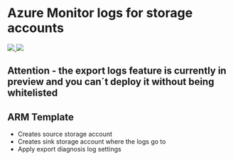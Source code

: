 # Azure Monitor logs for storage accounts #

<a href="https://portal.azure.com/#create/Microsoft.Template/uri/https%3A%2F%2Fraw.githubusercontent.com%2FGetVirtual%2FAzure-ARM%2Fmaster%2FStorageAccountLogs-Export2-StorageAccount%2Fazuredeploy.json" target="_blank">
    <img src="http://azuredeploy.net/deploybutton.png"/>
</a>
<a href="http://armviz.io/#/?load=https://raw.githubusercontent.com/GetVirtual/Azure-ARM/master/StorageAccountLogs-Export2-StorageAccount/azuredeploy.json" target="_blank">
    <img src="http://armviz.io/visualizebutton.png"/>
</a>

## Attention - the export logs feature is currently in preview and you can´t deploy it without being whitelisted ##

## ARM Template ##
- Creates source storage account
- Creates sink storage account where the logs go to
- Apply export diagnosis log settings


